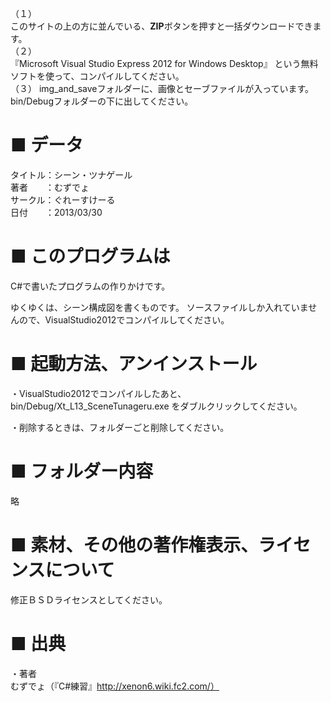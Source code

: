 （１）  
このサイトの上の方に並んでいる、**ZIP**ボタンを押すと一括ダウンロードできます。  
（２）  
『Microsoft Visual Studio Express 2012 for Windows Desktop』
という無料ソフトを使って、コンパイルしてください。  
（３）
img_and_saveフォルダーに、画像とセーブファイルが入っています。  
bin/Debugフォルダーの下に出してください。  






■ データ
=========

タイトル：シーン・ツナゲール  
著者　　：むずでょ  
サークル：ぐれーすけーる  
日付　　：2013/03/30  






■ このプログラムは
===================

C#で書いたプログラムの作りかけです。

ゆくゆくは、シーン構成図を書くものです。
ソースファイルしか入れていませんので、VisualStudio2012でコンパイルしてください。






■ 起動方法、アンインストール
=============================

・VisualStudio2012でコンパイルしたあと、
bin/Debug/Xt_L13_SceneTunageru.exe をダブルクリックしてください。

・削除するときは、フォルダーごと削除してください。






■ フォルダー内容
=================

略







■ 素材、その他の著作権表示、ライセンスについて
=================================

修正ＢＳＤライセンスとしてください。






■ 出典
=======

・著者  
むずでょ（『C#練習』http://xenon6.wiki.fc2.com/）  


